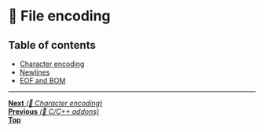 # 📝 File encoding

## Table of contents

- [Character encoding](character_encoding.md)
- [Newlines](newlines.md)
- [EOF and BOM](eof_bom.md)

<hr>

[**Next** _(📝 Character encoding)_](character_encoding.md)<br>
[**Previous** _(🤖 C/C++ addons)_](../development_environment/cpp_addons.md)<br>
[**Top**](../../README.md#table-of-contents)<br>
